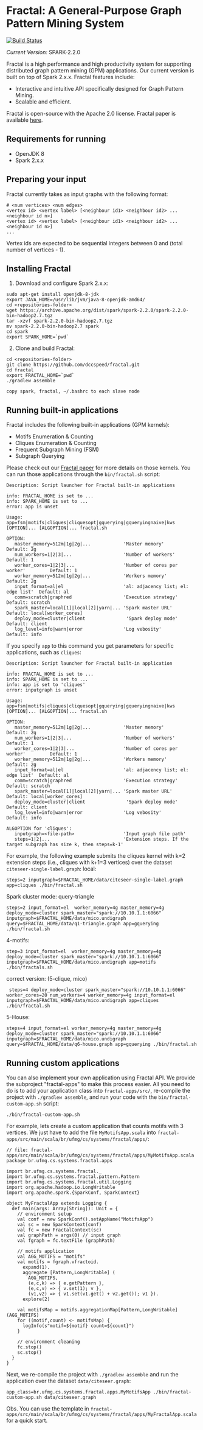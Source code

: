 # Fractal: A General-Purpose Graph Pattern Mining System
[![Build Status](https://travis-ci.com/dccspeed/fractal.svg?branch=master)](https://travis-ci.com/dccspeed/fractal)

*Current Version:* SPARK-2.2.0

Fractal is a high performance and high productivity system for supporting distributed graph
pattern mining (GPM) applications. Our current version is built on top of Spark 2.x.x.
Fractal features include:
* Interactive and intuitive API specifically designed for Graph Pattern Mining.
* Scalable and efficient.

Fractal is open-source with the Apache 2.0 license. Fractal paper is available [here](https://dl.acm.org/citation.cfm?id=3319875).

## Requirements for running

* OpenJDK 8
* Spark 2.x.x

## Preparing your input
Fractal currently takes as input graphs with the following format:

```
# <num vertices> <num edges>
<vertex id> <vertex label> [<neighbour id1> <neighbour id2> ... <neighbour id n>]
<vertex id> <vertex label> [<neighbour id1> <neighbour id2> ... <neighbour id n>]
...
```

Vertex ids are expected to be sequential integers between 0 and (total number of vertices - 1).

## Installing Fractal

1. Download and configure Spark 2.x.x:

```
sudo apt-get install openjdk-8-jdk
export JAVA_HOME=/usr/lib/jvm/java-8-openjdk-amd64/
cd <repositories-folder>
wget https://archive.apache.org/dist/spark/spark-2.2.0/spark-2.2.0-bin-hadoop2.7.tgz
tar -xzvf spark-2.2.0-bin-hadoop2.7.tgz
mv spark-2.2.0-bin-hadoop2.7 spark
cd spark
export SPARK_HOME=`pwd` 
```

2. Clone and build Fractal:
```
cd <repositories-folder>
git clone https://github.com/dccspeed/fractal.git
cd fractal
export FRACTAL_HOME=`pwd`
./gradlew assemble
```
```
copy spark, fractal, ~/.bashrc to each slave node
```

## Running built-in applications

Fractal includes the following built-in applications (GPM kernels):

- Motifs Enumeration & Counting
- Cliques Enumeration & Counting
- Frequent Subgraph Mining (FSM)
- Subgraph Querying

Please check out our [Fractal paper](https://dl.acm.org/citation.cfm?id=3319875) for more details on
those kernels. You can run those applications through the ```bin/fractal.sh``` script:

```
Description: Script launcher for Fractal built-in applications

info: FRACTAL_HOME is set to ...
info: SPARK_HOME is set to ...
error: app is unset

Usage:
app=fsm|motifs|cliques|cliquesopt|gquerying|gqueryingnaive|kws [OPTION]... [ALGOPTION]... fractal.sh

OPTION:
   master_memory=512m|1g|2g|...            'Master memory'                      Default: 2g
   num_workers=1|2|3|...                   'Number of workers'                  Default: 1
   worker_cores=1|2|3|...                  'Number of cores per worker'         Default: 1
   worker_memory=512m|1g|2g|...            'Workers memory'                     Default: 2g
   input_format=al|el                      'al: adjacency list; el: edge list'  Default: al
   comm=scratch|graphred                   'Execution strategy'                 Default: scratch
   spark_master=local[1]|local[2]|yarn|... 'Spark master URL'                   Default: local[worker_cores]
   deploy_mode=cluster|client               'Spark deploy mode'                  Default: client
   log_level=info|warn|error               'Log vebosity'                       Default: info
```

If you specify `app` to this command you get parameters for specific applications, such as `cliques`:

```
Description: Script launcher for Fractal built-in application

info: FRACTAL_HOME is set to ...
info: SPARK_HOME is set to ...
info: app is set to 'cliques'
error: inputgraph is unset

Usage:
app=fsm|motifs|cliques|cliquesopt|gquerying|gqueryingnaive|kws [OPTION]... [ALGOPTION]... fractal.sh

OPTION:
   master_memory=512m|1g|2g|...            'Master memory'                      Default: 2g
   num_workers=1|2|3|...                   'Number of workers'                  Default: 1
   worker_cores=1|2|3|...                  'Number of cores per worker'         Default: 1
   worker_memory=512m|1g|2g|...            'Workers memory'                     Default: 2g
   input_format=al|el                      'al: adjacency list; el: edge list'  Default: al
   comm=scratch|graphred                   'Execution strategy'                 Default: scratch
   spark_master=local[1]|local[2]|yarn|... 'Spark master URL'                   Default: local[worker_cores]
   deploy_mode=cluster|client               'Spark deploy mode'                  Default: client
   log_level=info|warn|error               'Log vebosity'                       Default: info 

ALGOPTION for 'cliques':
   inputgraph=<file-path>                  'Input graph file path'
   steps=1|2|...                           'Extension steps. If the target subgraph has size k, then steps=k-1'
```

For example, the following example submits the cliques kernel with k=2 extension steps
(i.e., cliques with k+1=3 vertices) over the dataset ```citeseer-single-label.graph```:
local:
```
steps=2 inputgraph=$FRACTAL_HOME/data/citeseer-single-label.graph app=cliques ./bin/fractal.sh
```
Spark cluster mode:
query-triangle
```
steps=2 input_format=el  worker_memory=4g master_memory=4g deploy_mode=cluster spark_master="spark://10.10.1.1:6066" inputgraph=$FRACTAL_HOME/data/mico.undigraph query=$FRACTAL_HOME/data/q1-triangle.graph app=gquerying ./bin/fractal.sh
```
4-motifs:
```
step=3 input_format=el  worker_memory=4g master_memory=4g deploy_mode=cluster spark_master="spark://10.10.1.1:6066" inputgraph=$FRACTAL_HOME/data/mico.undigraph app=motifs ./bin/fractals.sh
```

correct version: (5-clique, mico)
```
 steps=4 deploy_mode=cluster spark_master="spark://10.10.1.1:6066" worker_cores=20 num_workers=4 worker_memory=4g input_format=el  inputgraph=$FRACTAL_HOME/data/mico.undigraph app=cliques ./bin/fractal.sh
```

5-House:
```
steps=4 input_format=el worker_memory=4g master_memory=4g deploy_mode=cluster spark_master="spark://10.10.1.1:6066" inputgraph=$FRACTAL_HOME/data/mico.undigraph query=$FRACTAL_HOME/data/q6-house.graph app=gquerying ./bin/fractal.sh
```

## Running custom applications

You can also implement your own application using Fractal API. We provide the subproject 
"fractal-apps" to make this process easier. All you need to do is to add your application class
into ```fractal-apps/src/```, re-compile the project with ```./gradlew assemble```, and run your
code with the ```bin/fractal-custom-app.sh``` script:

```
./bin/fractal-custom-app.sh
```

For example, lets create a custom application that counts motifs with 3 vertices.
We just have to add the file ```MyMotifsApp.scala``` into
```fractal-apps/src/main/scala/br/ufmg/cs/systems/fractal/apps/```:
```
// file: fractal-apps/src/main/scala/br/ufmg/cs/systems/fractal/apps/MyMotifsApp.scala
package br.ufmg.cs.systems.fractal.apps

import br.ufmg.cs.systems.fractal._
import br.ufmg.cs.systems.fractal.pattern.Pattern
import br.ufmg.cs.systems.fractal.util.Logging
import org.apache.hadoop.io.LongWritable
import org.apache.spark.{SparkConf, SparkContext}

object MyFractalApp extends Logging {
  def main(args: Array[String]): Unit = {
    // environment setup
    val conf = new SparkConf().setAppName("MotifsApp")
    val sc = new SparkContext(conf)
    val fc = new FractalContext(sc)
    val graphPath = args(0) // input graph
    val fgraph = fc.textFile (graphPath)

    // motifs application
    val AGG_MOTIFS = "motifs"
    val motifs = fgraph.vfractoid.
      expand(1).
      aggregate [Pattern,LongWritable] (
        AGG_MOTIFS,
        (e,c,k) => { e.getPattern },
        (e,c,v) => { v.set(1); v },
        (v1,v2) => { v1.set(v1.get() + v2.get()); v1 }).
      explore(2)

    val motifsMap = motifs.aggregationMap[Pattern,LongWritable](AGG_MOTIFS)
    for ((motif,count) <- motifsMap) {
      logInfo(s"motif=${motif} count=${count}")
    }

    // environment cleaning
    fc.stop()
    sc.stop()
  }
}
```

Next, we re-compile the project with ```./gradlew assemble``` and run the application over
the dataset ```data/citeseer.graph```:

```
app_class=br.ufmg.cs.systems.fractal.apps.MyMotifsApp ./bin/fractal-custom-app.sh data/citeseer.graph
```

Obs. You can use the template in ```fractal-apps/src/main/scala/br/ufmg/cs/systems/fractal/apps/MyFractalApp.scala```
for a quick start.
